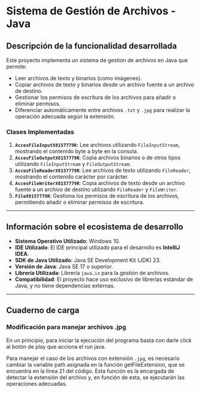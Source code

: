 # Sistema de Gestión de Archivos - Java

## Descripción de la funcionalidad desarrollada

Este proyecto implementa un sistema de gestión de archivos en Java que permite:
- Leer archivos de texto y binarios (como imágenes).
- Copiar archivos de texto y binarios desde un archivo fuente a un archivo de destino.
- Gestionar los permisos de escritura de los archivos para añadir o eliminar permisos.
- Diferenciar automáticamente entre archivos `.txt` y `.jpg` para realizar la operación adecuada según la extensión.

### Clases Implementadas
1. **`AccesFileInputX8157779R`**: Lee archivos utilizando `FileInputStream`, mostrando el contenido byte a byte en la consola.
2. **`AccesFileOutputX8157779R`**: Copia archivos binarios o de otros tipos utilizando `FileInputStream` y `FileOutputStream`.
3. **`AccesFileReaderX8157779R`**: Lee archivos de texto utilizando `FileReader`, mostrando el contenido carácter por carácter.
4. **`AccesFileWriterX8157779R`**: Copia archivos de texto desde un archivo fuente a un archivo de destino utilizando `FileReader` y `FileWriter`.
5. **`FileX8157779R`**: Gestiona los permisos de escritura de los archivos, permitiendo añadir o eliminar permisos de escritura.

---

## Información sobre el ecosistema de desarrollo

- **Sistema Operativo Utilizado**: Windows 10.
- **IDE Utilizado**: El IDE principal utilizado para el desarrollo es **IntelliJ IDEA**.
- **SDK de Java Utilizado**: Java SE Development Kit (JDK) 23.
- **Versión de Java**: Java SE 17 o superior.
- **Librería Utilizada**: Librería `java.io` para la gestión de archivos.
- **Compatibilidad**: El proyecto hace uso exclusivo de librerías estándar de Java, y no tiene dependencias externas.

---

## Cuaderno de carga

### Modificación para manejar archivos .jpg

En un principio, para iniciar la ejecución del programa basta con darle click al botón de play que acciona el run java.

Para manejar el caso de los archivos con extensión `.jpg`, es necesario cambiar la variable path asignada en la función getFileExtension, que se encuentra en la línea 21 del código. Esta función es la encargada de detectar la extensión del archivo y, en función de esta, se ejecutarán las operaciones adecuadas.
